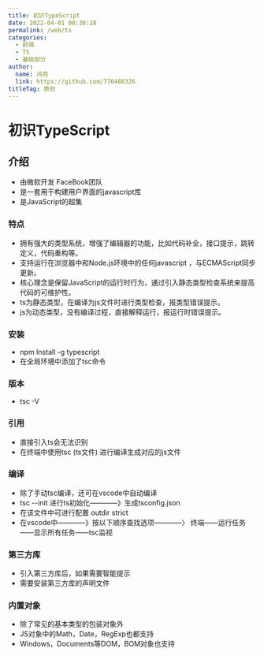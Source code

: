 ```yaml
---
title: 初识TypeScript
date: 2022-04-01 08:38:18
permalink: /web/ts
categories: 
  - 前端
  - TS
  - 基础部分
author: 
  name: 冯亮
  link: https://github.com/776488326
titleTag: 原创
---
```

# 初识TypeScript

## 介绍

- 由微软开发 FaceBook团队
- 是一套用于构建用户界面的javascript库
- 是JavaScript的超集

### 特点

- 拥有强大的类型系统，增强了编辑器的功能，比如代码补全，接口提示，跳转定义，代码重构等。
- 支持运行在浏览器中和Node.js环境中的任何javascript ，与ECMAScript同步更新。
- 核心理念是保留JavaScript的运行时行为，通过引入静态类型检查系统来提高代码的可维护性。
- ts为静态类型，在编译为js文件时进行类型检查，报类型错误提示。
- js为动态类型，没有编译过程，直接解释运行，报运行时错误提示。

### 安装

- npm Install -g typescript
- 在全局环境中添加了tsc命令

### 版本

- tsc -V

### 引用

- 直接引入ts会无法识别
- 在终端中使用tsc (ts文件) 进行编译生成对应的js文件

### 编译

- 除了手动tsc编译，还可在vscode中自动编译
- tsc --init 进行ts初始化————》生成tsconfig.json    
- 在该文件中可进行配置 outdir strict
- 在vscode中————》按以下顺序查找选项————〉 终端——运行任务——显示所有任务——tsc监视

### 第三方库

- 引入第三方库后，如果需要智能提示
- 需要安装第三方库的声明文件

### 内置对象

- 除了常见的基本类型的包装对象外
- JS对象中的Math，Date，RegExp也都支持
- Windows，Documents等DOM，BOM对象也支持